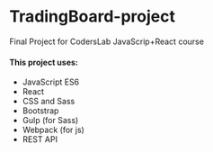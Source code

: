 # TradingBoard-project
Final Project for CodersLab JavaScrip+React course

#### This project uses:
* JavaScript ES6
* React
* CSS and Sass
* Bootstrap
* Gulp (for Sass)
* Webpack (for js)
* REST API
